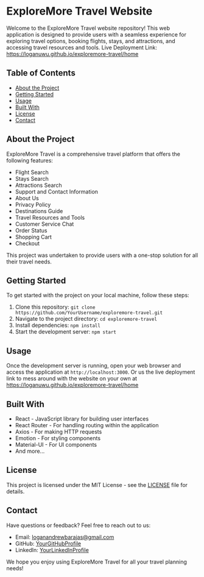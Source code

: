 # ExploreMore Travel Website

Welcome to the ExploreMore Travel website repository! This web application is designed to provide users with a seamless experience for exploring travel options, booking flights, stays, and attractions, and accessing travel resources and tools.
Live Deployment Link: https://loganuwu.github.io/exploremore-travel/home

## Table of Contents
- [About the Project](#about-the-project)
- [Getting Started](#getting-started)
- [Usage](#usage)
- [Built With](#built-with)
- [License](#license)
- [Contact](#contact)

## About the Project

ExploreMore Travel is a comprehensive travel platform that offers the following features:
- Flight Search
- Stays Search
- Attractions Search
- Support and Contact Information
- About Us
- Privacy Policy
- Destinations Guide
- Travel Resources and Tools
- Customer Service Chat
- Order Status
- Shopping Cart
- Checkout

This project was undertaken to provide users with a one-stop solution for all their travel needs.

## Getting Started

To get started with the project on your local machine, follow these steps:

1. Clone this repository: `git clone https://github.com/YourUsername/exploremore-travel.git`
2. Navigate to the project directory: `cd exploremore-travel`
3. Install dependencies: `npm install`
4. Start the development server: `npm start`

## Usage

Once the development server is running, open your web browser and access the application at `http://localhost:3000`.
Or us the live deployment link to mess around with the website on your own at https://loganuwu.github.io/exploremore-travel/home

## Built With

- React - JavaScript library for building user interfaces
- React Router - For handling routing within the application
- Axios - For making HTTP requests
- Emotion - For styling components
- Material-UI - For UI components
- And more...

## License

This project is licensed under the MIT License - see the [LICENSE](LICENSE) file for details.

## Contact

Have questions or feedback? Feel free to reach out to us:

- Email: loganandrewbarajas@gmail.com
- GitHub: [YourGitHubProfile]([https://github.com/YourUsername](https://github.com/Loganuwu))
- LinkedIn: [YourLinkedInProfile](inkedin.com/in/logan-barajas-80666518b/)

We hope you enjoy using ExploreMore Travel for all your travel planning needs!
